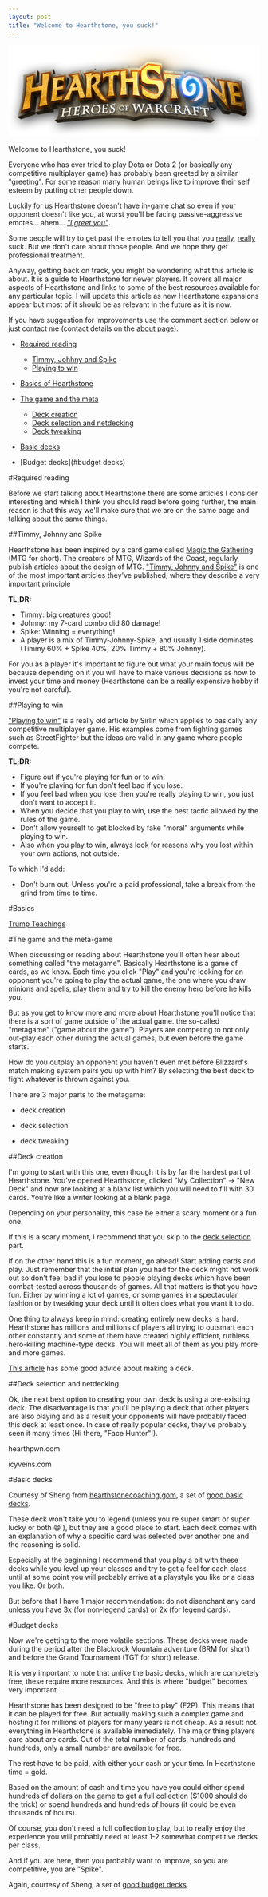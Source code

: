 ```yaml
--- 
layout: post 
title: "Welcome to Hearthstone, you suck!" 
---
```


![Hearthstone Logo](/images/posts/welcome-to-hearthstone-you-suck/hearthstone-logo.png)

Welcome to Hearthstone, you suck!

Everyone who has ever tried to play Dota or Dota 2 (or basically any competitive multiplayer game) has probably been
greeted by a similar "greeting". For some reason many human beings like to improve their self esteem by putting other
people down.

Luckily for us Hearthstone doesn't have in-game chat so even if your opponent doesn't like you, at worst you'll be
facing passive-aggressive emotes... ahem... *["I greet you"](https://www.youtube.com/watch?v=Gf9kbLYh-y8)*.

Some people will try to get past the emotes to tell you that you [really](http://imgur.com/a/5hLGc),
[really](http://imgur.com/a/PSMur) suck. But we don't care about those people. And we hope they get professional
treatment.

Anyway, getting back on track, you might be wondering what this article is about. It is a guide to Hearthstone for newer
players. It covers all major aspects of Hearthstone and links to some of the best resources available for any particular
topic. I will update this article as new Hearthstone expansions appear but most of it should be as relevant in the
future as it is now.

If you have suggestion for improvements use the comment section below or just contact me (contact details on the [about
page](http://hearthstone.oblio360.com/about)).

* [Required reading](#required-reading)
  * [Timmy, Johhny and Spike](#player-types)
  * [Playing to win](#play-to-win)

* [Basics of Hearthstone](#basics)

* [The game and the meta](#game-metagame)

  * [Deck creation](#deck-creation)
  * [Deck selection and netdecking](#deck-selection)
  * [Deck tweaking](#deck-tweaking)

* [Basic decks](#basic-decks)

* [Budget decks](#budget decks)

#<a name="required-reading">Required reading</a>

Before we start talking about Hearthstone there are some articles I consider interesting and which I think you should
read before going further, the main reason is that this way we'll make sure that we are on the same page and talking
about the same things.

##<a name="player-types">Timmy, Johnny and Spike</a>

Hearthstone has been inspired by a card game called [Magic the
Gathering](https://en.wikipedia.org/wiki/Magic:_The_Gathering) (MTG for short).
The creators of MTG, Wizards of the Coast, regularly publish articles about the design of MTG.
["Timmy, Johnny and Spike"](http://archive.wizards.com/Magic/magazine/article.aspx?x=mtgcom/daily/mr11b) is one of the most important articles they've published, where they describe a very important principle

**TL;DR:**

* Timmy: big creatures good!
* Johnny: my 7-card combo did 80 damage!
* Spike: Winning = everything!
* A player is a mix of Timmy-Johnny-Spike, and usually 1 side dominates (Timmy 60% + Spike 40%, 20% Timmy + 80% Johnny).

For you as a player it's important to figure out what your main focus will be because depending on it you will have to
make various decisions as how to invest your time and money (Hearthstone can be a really expensive hobby if you're not
careful).


##<a name="play-to-win">Playing to win</a>

["Playing to win"](http://www.sirlin.net/articles/playing-to-win) is a really old article by Sirlin which applies to
basically any competitive multiplayer game. His examples come from fighting games such as StreetFighter but the ideas
are valid in any game where people compete.

**TL;DR:**

* Figure out if you're playing for fun or to win.
* If you're playing for fun don't feel bad if you lose.
* If you feel bad when you lose then you're really playing to win, you just don't want to accept it.
* When you decide that you play to win, use the best tactic allowed by the rules of the game.
* Don't allow yourself to get blocked by fake "moral" arguments while playing to win.
* Also when you play to win, always look for reasons why you lost within your own actions, not outside.

To which I'd add:

* Don't burn out. Unless you're a paid professional, take a break from the grind from time to time.

#<a name="basics">Basics</a>

[Trump Teachings](https://www.youtube.com/playlist?list=PLvEIxIeBRKSjprrvlbAcbVjzHsnH9PjDX)

#<a name="game-metagame">The game and the meta-game</a>

When discussing or reading about Hearthstone you'll often hear about something called "the metagame".  Basically
Hearthstone is a game of cards, as we know. Each time you click "Play" and you're looking for an opponent you're going
to play the actual game, the one where you draw minions and spells, play them and try to kill the enemy hero before he
kills you.

But as you get to know more and more about Hearthstone you'll notice that there is a sort of game outside of the actual
game.  the so-called "metagame" ("game about the game").  Players are competing to not only out-play each other during
the actual games, but even before the game starts.

How do you outplay an opponent you haven't even met before Blizzard's match making system pairs you up with him?  By
selecting the best deck to fight whatever is thrown against you.

There are 3 major parts to the metagame:

* deck creation

* deck selection

* deck tweaking

##<a name="deck-creation">Deck creation</a>

I'm going to start with this one, even though it is by far the hardest part of Hearthstone.  You've opened Hearthstone,
clicked "My Collection" -> "New Deck" and now are looking at a blank list which you will need to fill with 30 cards.
You're like a writer looking at a blank page.

Depending on your personality, this case be either a scary moment or a fun one. 

If this is a scary moment, I recommend that you skip to the [deck selection](#deck-selection) part.

If on the other hand this is a fun moment, go ahead! Start adding cards and play. Just remember that the initial plan
you had for the deck might not work out so don't feel bad if you lose to people playing decks which have been
combat-tested across thousands of games.  All that matters is that you have fun. Either by winning a lot of games, or
some games in a spectacular fashion or by tweaking your deck until it often does what you want it to do.

One thing to always keep in mind: creating entirely new decks is hard. Hearthstone has millions and millions of players
all trying to outsmart each other constantly and some of them have created highly efficient, ruthless, hero-killing
machine-type decks. You will meet all of them as you play more and more games.

[This article](http://www.icy-veins.com/hearthstone/how-to-build-a-deck-in-hearthstone) has some good advice about
making a deck.


##<a name="deck-selection">Deck selection and netdecking</a>

Ok, the next best option to creating your own deck is using a pre-existing deck. The disadvantage is that you'll be playing a
deck that other players are also playing and as a result your opponents will have probably faced this deck at least
once. In case of really popular decks, they've probably seen it many times (Hi there, "Face Hunter"!).

hearthpwn.com

icyveins.com


#<a name="basic decks">Basic decks</a>

Courtesy of Sheng from [hearthstonecoaching.gom](http://www.hearthstonecoaching.com/), a set of [good basic
decks](http://www.reddit.com/r/hearthstone/comments/2fgq0x/basic_deck_guides_for_all_9_classes_0_dust/).

These deck won't take you to legend (unless you're super smart or super lucky or both :smile: ), but they are a good
place to start.  Each deck comes with an explanation of why a specific card was selected over another one and the
reasoning is solid.

Especially at the beginning I recommend that you play a bit with these decks while you level up your classes and try to
get a feel for each class until at some point you will probably arrive at a playstyle you like or a class you like. Or
both.

But before that I have 1 major recommendation: do not disenchant any card unless you have 3x (for non-legend cards) or
2x (for legend cards).

#<a name="budget decks">Budget decks</a>

Now we're getting to the more volatile sections. These decks were made during the period after the Blackrock Mountain
adventure (BRM for short) and before the Grand Tournament (TGT for short) release.
 
It is very important to note that unlike the basic decks, which are completely free, these require more resources. And
this is where "budget" becomes very important.

Hearthstone has been designed to be "free to play" (F2P). This means that it can be played for free. But actually making
such a complex game and hosting it for millions of players for many years is not cheap. As a result not everything in
Hearthstone is available immediately. The major thing players care about are cards. Out of the total number of cards,
hundreds and hundreds, only a small number are available for free.

The rest have to be paid, with either your cash or your time. In Hearthstone time = gold.

Based on the amount of cash and time you have you could either spend hundreds of dollars on the game to get a full
collection ($1000 should do the trick) or spend hundreds and hundreds of hours (it could be even thousands of hours).
 
Of course, you don't need a full collection to play, but to really enjoy the experience you will probably need at least
1-2 somewhat competitive decks per class.

And if you are here, then you probably want to improve, so you are competitive, you are "Spike".
 
Again, courtesy of Sheng, a set of [good budget decks](https://www.reddit.com/r/hearthstone/comments/3e1mso/shengs_1000_dust_budget_decks_for_new_players/).
